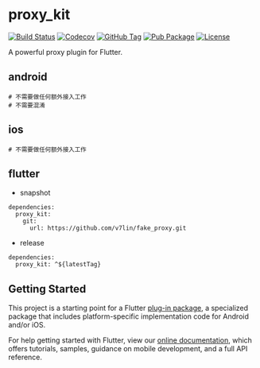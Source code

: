 # proxy_kit

[![Build Status](https://cloud.drone.io/api/badges/v7lin/fake_proxy/status.svg)](https://cloud.drone.io/v7lin/fake_proxy)
[![Codecov](https://codecov.io/gh/v7lin/fake_proxy/branch/master/graph/badge.svg)](https://codecov.io/gh/v7lin/fake_proxy)
[![GitHub Tag](https://img.shields.io/github/tag/v7lin/fake_proxy.svg)](https://github.com/v7lin/fake_proxy/releases)
[![Pub Package](https://img.shields.io/pub/v/proxy_kit.svg)](https://pub.dartlang.org/packages/proxy_kit)
[![License](https://img.shields.io/badge/License-Apache%202.0-blue.svg)](https://github.com/v7lin/fake_proxy/blob/master/LICENSE)

A powerful proxy plugin for Flutter.

## android

```
# 不需要做任何额外接入工作
# 不需要混淆
```

## ios

```
# 不需要做任何额外接入工作
```

## flutter

* snapshot

```
dependencies:
  proxy_kit:
    git:
      url: https://github.com/v7lin/fake_proxy.git
```

* release

```
dependencies:
  proxy_kit: ^${latestTag}
```

## Getting Started

This project is a starting point for a Flutter
[plug-in package](https://flutter.dev/developing-packages/),
a specialized package that includes platform-specific implementation code for
Android and/or iOS.

For help getting started with Flutter, view our 
[online documentation](https://flutter.dev/docs), which offers tutorials, 
samples, guidance on mobile development, and a full API reference.
